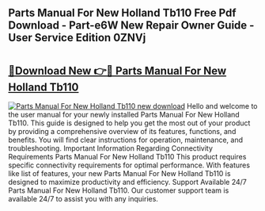 ## Parts Manual For New Holland Tb110 Free Pdf Download - Part-e6W New Repair Owner Guide - User Service Edition 0ZNVj

# <h2><a href="http://bc6923.oget.top/?id=Parts+Manual+For+New+Holland+Tb110">🔗Download New 👉🔴 Parts Manual For New Holland Tb110</a></h2>

[![Parts Manual For New Holland Tb110 new download](https://i.imgur.com/5g1atiW.png)](http://bc6923.oget.top/?id=Parts+Manual+For+New+Holland+Tb110)
Hello and welcome to the user manual for your newly installed Parts Manual For New Holland Tb110. This guide is designed to help you get the most out of your product by providing a comprehensive overview of its features, functions, and benefits. You will find clear instructions for operation, maintenance, and troubleshooting. Important Information Regarding Connectivity Requirements Parts Manual For New Holland Tb110 This product requires specific connectivity requirements for optimal performance. With features like list of features, your new Parts Manual For New Holland Tb110 is designed to maximize productivity and efficiency. Support Available 24/7 Parts Manual For New Holland Tb110. Our customer support team is available 24/7 to assist you with any inquiries.
